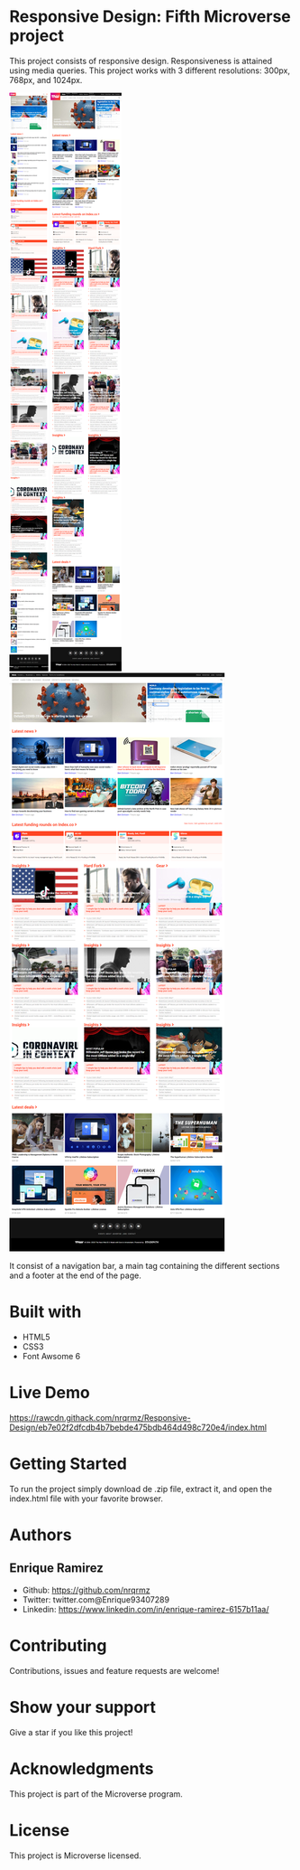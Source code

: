 # Responsive Design: Fifth Microverse project

This project consists of responsive design. Responsiveness is attained using media queries. This project works with 3 different resolutions: 300px, 768px, and 1024px.

<img src="assets/rwd1.png"/>
<img src="assets/rwd2.png"/>
<img src="assets/rwd3.png"/>

It consist of a navigation bar, a main tag containing the different sections and a footer at the end of the page.

# Built with

* HTML5
* CSS3
* Font Awsome 6

# Live Demo

https://rawcdn.githack.com/nrqrmz/Responsive-Design/eb7e02f2dfcdb4b7bebde475bdb464d498c720e4/index.html

# Getting Started

To run the project simply download de .zip file, extract it, and open the index.html file with your favorite browser.

# Authors

## Enrique Ramirez

* Github: https://github.com/nrqrmz
* Twitter: twitter.com@Enrique93407289
* Linkedin: https://www.linkedin.com/in/enrique-ramirez-6157b11aa/

# Contributing
Contributions, issues and feature requests are welcome!

# Show your support
Give a star if you like this project!

# Acknowledgments
This project is part of the Microverse program.

# License
This project is Microverse licensed.
